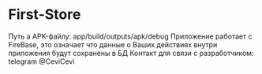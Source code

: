 ﻿# First-Store
Путь а APK-файлу: app/build/outputs/apk/debug
Приложение работает с FireBase, это означает что данные о Ваших действиях внутри приложения будут сохранены в БД
Контакт для связи с разработчиком: telegram @CeviCevi
